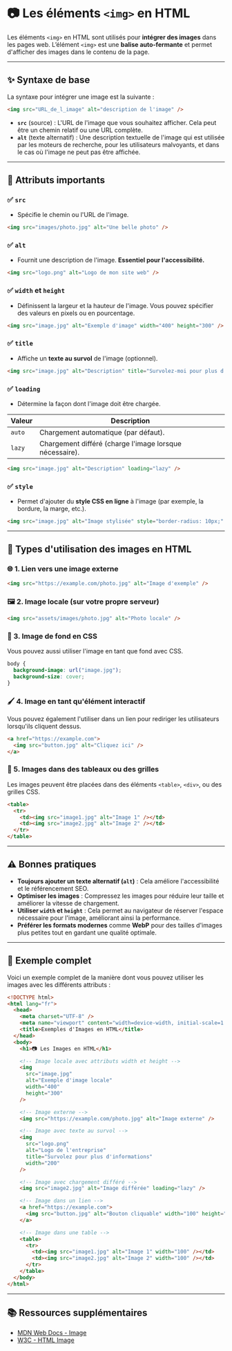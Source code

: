 # 📷 Les éléments `<img>` en HTML

Les éléments `<img>` en HTML sont utilisés pour **intégrer des images** dans les pages web. L’élément `<img>` est une **balise auto-fermante** et permet d'afficher des images dans le contenu de la page.

---

## ✨ Syntaxe de base

La syntaxe pour intégrer une image est la suivante :

```html
<img src="URL_de_l_image" alt="description de l'image" />
```

- **`src`** (source) : L'URL de l'image que vous souhaitez afficher. Cela peut être un chemin relatif ou une URL complète.
- **`alt`** (texte alternatif) : Une description textuelle de l'image qui est utilisée par les moteurs de recherche, pour les utilisateurs malvoyants, et dans le cas où l'image ne peut pas être affichée.

---

## 🔑 Attributs importants

### ✅ `src`

- Spécifie le chemin ou l'URL de l'image.

```html
<img src="images/photo.jpg" alt="Une belle photo" />
```

### ✅ `alt`

- Fournit une description de l'image. **Essentiel pour l'accessibilité.**

```html
<img src="logo.png" alt="Logo de mon site web" />
```

### ✅ `width` et `height`

- Définissent la largeur et la hauteur de l'image. Vous pouvez spécifier des valeurs en pixels ou en pourcentage.

```html
<img src="image.jpg" alt="Exemple d'image" width="400" height="300" />
```

### ✅ `title`

- Affiche un **texte au survol** de l'image (optionnel).

```html
<img src="image.jpg" alt="Description" title="Survolez-moi pour plus d'infos" />
```

### ✅ `loading`

- Détermine la façon dont l'image doit être chargée.

| Valeur | Description                                             |
| ------ | ------------------------------------------------------- |
| `auto` | Chargement automatique (par défaut).                    |
| `lazy` | Chargement différé (charge l'image lorsque nécessaire). |

```html
<img src="image.jpg" alt="Description" loading="lazy" />
```

### ✅ `style`

- Permet d'ajouter du **style CSS en ligne** à l'image (par exemple, la bordure, la marge, etc.).

```html
<img src="image.jpg" alt="Image stylisée" style="border-radius: 10px;" />
```

---

## 📍 Types d'utilisation des images en HTML

### 🌐 1. Lien vers une image externe

```html
<img src="https://example.com/photo.jpg" alt="Image d'exemple" />
```

### 🖼 2. Image locale (sur votre propre serveur)

```html
<img src="assets/images/photo.jpg" alt="Photo locale" />
```

### 🔄 3. Image de fond en CSS

Vous pouvez aussi utiliser l'image en tant que fond avec CSS.

```css
body {
  background-image: url("image.jpg");
  background-size: cover;
}
```

### 🖌 4. Image en tant qu'élément interactif

Vous pouvez également l'utiliser dans un lien pour rediriger les utilisateurs lorsqu'ils cliquent dessus.

```html
<a href="https://example.com">
  <img src="button.jpg" alt="Cliquez ici" />
</a>
```

### 📑 5. Images dans des tableaux ou des grilles

Les images peuvent être placées dans des éléments `<table>`, `<div>`, ou des grilles CSS.

```html
<table>
  <tr>
    <td><img src="image1.jpg" alt="Image 1" /></td>
    <td><img src="image2.jpg" alt="Image 2" /></td>
  </tr>
</table>
```

---

## ⚠️ Bonnes pratiques

- **Toujours ajouter un texte alternatif (`alt`)** : Cela améliore l'accessibilité et le référencement SEO.
- **Optimiser les images** : Compressez les images pour réduire leur taille et améliorer la vitesse de chargement.
- **Utiliser `width` et `height`** : Cela permet au navigateur de réserver l'espace nécessaire pour l'image, améliorant ainsi la performance.
- **Préférer les formats modernes** comme **WebP** pour des tailles d'images plus petites tout en gardant une qualité optimale.

---

## 🧠 Exemple complet

Voici un exemple complet de la manière dont vous pouvez utiliser les images avec les différents attributs :

```html
<!DOCTYPE html>
<html lang="fr">
  <head>
    <meta charset="UTF-8" />
    <meta name="viewport" content="width=device-width, initial-scale=1.0" />
    <title>Exemples d'Images en HTML</title>
  </head>
  <body>
    <h1>📷 Les Images en HTML</h1>

    <!-- Image locale avec attributs width et height -->
    <img
      src="image.jpg"
      alt="Exemple d'image locale"
      width="400"
      height="300"
    />

    <!-- Image externe -->
    <img src="https://example.com/photo.jpg" alt="Image externe" />

    <!-- Image avec texte au survol -->
    <img
      src="logo.png"
      alt="Logo de l'entreprise"
      title="Survolez pour plus d'informations"
      width="200"
    />

    <!-- Image avec chargement différé -->
    <img src="image2.jpg" alt="Image différée" loading="lazy" />

    <!-- Image dans un lien -->
    <a href="https://example.com">
      <img src="button.jpg" alt="Bouton cliquable" width="100" height="50" />
    </a>

    <!-- Image dans une table -->
    <table>
      <tr>
        <td><img src="image1.jpg" alt="Image 1" width="100" /></td>
        <td><img src="image2.jpg" alt="Image 2" width="100" /></td>
      </tr>
    </table>
  </body>
</html>
```

---

## 📚 Ressources supplémentaires

- [MDN Web Docs - Image](https://developer.mozilla.org/en-US/docs/Web/HTML/Element/img)
- [W3C - HTML Image](https://www.w3.org/TR/html5/semantics.html#the-img-element)
